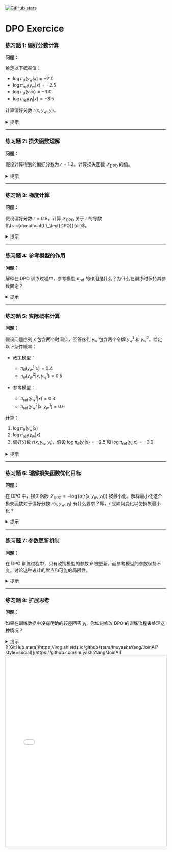 [![GitHub stars](https://img.shields.io/github/stars/InuyashaYang/JoinAI?style=social)](https://github.com/InuyashaYang/JoinAI)

# DPO Exercice


### 练习题 1: 偏好分数计算

**问题：**

给定以下概率值：

- $\log \pi_\theta(y_w|x) = -2.0$
- $\log \pi_\text{ref}(y_w|x) = -2.5$
- $\log \pi_\theta(y_l|x) = -3.0$
- $\log \pi_\text{ref}(y_l|x) = -3.5$

计算偏好分数 $r(x,y_w,y_l)$。

<details>
<summary>提示</summary>

使用定义：

$$
r(x,y_w,y_l) = \left[\log \pi_\theta(y_w|x) - \log \pi_\text{ref}(y_w|x)\right] - \left[\log \pi_\theta(y_l|x) - \log \pi_\text{ref}(y_l|x)\right]
$$

代入给定的值：

$$
r = (-2.0 - (-2.5)) - (-3.0 - (-3.5)) = (0.5) - (0.5) = 0
$$

</details>

---

### 练习题 2: 损失函数理解

**问题：**

假设计算得到的偏好分数为 $r = 1.2$。计算损失函数 $\mathcal{L}_\text{DPO}$ 的值。

<details>
<summary>提示</summary>

损失函数定义为：

$$
\mathcal{L}_\text{DPO} = -\log(\sigma(r))
$$

其中 $\sigma(r) = \frac{1}{1 + e^{-r}}$ 是 sigmoid 函数。

首先计算 $\sigma(1.2)$：

$$
\sigma(1.2) = \frac{1}{1 + e^{-1.2}} \approx 0.7685
$$

然后：

$$
\mathcal{L}_\text{DPO} = -\log(0.7685) \approx 0.263
$$

</details>

---

### 练习题 3: 梯度计算

**问题：**

假设偏好分数 $r = 0.8$，计算 $\mathcal{L}_\text{DPO}$ 关于 $r$ 的导数 $\frac{d\mathcal{L}_\text{DPO}}{dr}$。

<details>
<summary>提示</summary>

损失函数：

$$
\mathcal{L}_\text{DPO} = -\log(\sigma(r))
$$

首先，计算 $\sigma(r)$ 的导数：

$$
\frac{d\sigma(r)}{dr} = \sigma(r)(1 - \sigma(r))
$$

利用链式法则：

$$
\frac{d\mathcal{L}_\text{DPO}}{dr} = -\frac{1}{\sigma(r)} \cdot \sigma(r)(1 - \sigma(r)) = -(1 - \sigma(r))
$$

所以：

$$
\frac{d\mathcal{L}_\text{DPO}}{dr} = \sigma(r) - 1
$$

具体计算：

$$
\sigma(0.8) = \frac{1}{1 + e^{-0.8}} \approx 0.689974
$$

因此：

$$
\frac{d\mathcal{L}_\text{DPO}}{dr} \approx 0.689974 - 1 = -0.310026
$$

</details>

---

### 练习题 4: 参考模型的作用

**问题：**

解释在 DPO 训练过程中，参考模型 $\pi_\text{ref}$ 的作用是什么？为什么在训练时保持其参数固定？

<details>
<summary>提示</summary>

参考模型 $\pi_\text{ref}$ 作为一个固定的基准，提供了一个稳定的标准来比较政策模型 $\pi_\theta$ 的输出。这种设计有助于：

1. **正则化效果**：防止政策模型偏离参考模型过远，保持训练的稳定性。
2. **基线对比**：通过比较 $\pi_\theta$ 和 $\pi_\text{ref}$ 的概率，衡量政策模型在偏好优化中的改进。
3. **减少训练不稳定性**：固定参考模型的参数避免在训练过程中引入额外的变化，从而简化优化过程。

保持参考模型参数固定，确保其作为一个稳定的标准，不受政策模型更新的影响，从而为政策模型的优化提供一致的对比基础。

</details>

---



### 练习题 5: 实际概率计算

**问题：**

假设问题序列 $x$ 包含两个时间步，回答序列 $y_w$ 包含两个令牌 $y_w^1$ 和 $y_w^2$。给定以下条件概率：

- 政策模型：
  - $\pi_\theta(y_w^1|x) = 0.4$
  - $\pi_\theta(y_w^2|x, y_w^1) = 0.5$

- 参考模型：
  - $\pi_\text{ref}(y_w^1|x) = 0.3$
  - $\pi_\text{ref}(y_w^2|x, y_w^1) = 0.6$

计算：
1. $\log \pi_\theta(y_w|x)$
2. $\log \pi_\text{ref}(y_w|x)$
3. 偏好分数 $r(x,y_w,y_l)$，假设 $\log \pi_\theta(y_l|x) = -2.5$ 和 $\log \pi_\text{ref}(y_l|x) = -3.0$

<details>
<summary>提示</summary>

**1. 计算 $\log \pi_\theta(y_w|x)$：**

$$
\pi_\theta(y_w|x) = \pi_\theta(y_w^1|x) \cdot \pi_\theta(y_w^2|x, y_w^1) = 0.4 \times 0.5 = 0.2
$$

$$
\log \pi_\theta(y_w|x) = \log 0.2 \approx -1.6094
$$

**2. 计算 $\log \pi_\text{ref}(y_w|x)$：**

$$
\pi_\text{ref}(y_w|x) = \pi_\text{ref}(y_w^1|x) \cdot \pi_\text{ref}(y_w^2|x, y_w^1) = 0.3 \times 0.6 = 0.18
$$

$$
\log \pi_\text{ref}(y_w|x) = \log 0.18 \approx -1.7148
$$

**3. 计算偏好分数 $r(x,y_w,y_l)$：**

使用偏好分数的定义：

$$
r = \left[\log \pi_\theta(y_w|x) - \log \pi_\text{ref}(y_w|x)\right] - \left[\log \pi_\theta(y_l|x) - \log \pi_\text{ref}(y_l|x)\right]
$$

代入数值：

$$
r = (-1.6094 - (-1.7148)) - (-2.5 - (-3.0)) = (0.1054) - (0.5) = -0.3946
$$

</details>

---

### 练习题 6: 理解损失函数优化目标

**问题：**

在 DPO 中，损失函数 $\mathcal{L}_\text{DPO} = -\log(\sigma(r(x,y_w,y_l)))$ 被最小化。解释最小化这个损失函数对于偏好分数 $r(x,y_w,y_l)$ 有什么要求？即，$r$ 应如何变化以使损失最小化？

<details>
<summary>提示</summary>

损失函数：

$$
\mathcal{L}_\text{DPO} = -\log(\sigma(r))
$$

其中 $\sigma(r)$ 是 sigmoid 函数，范围在 $(0, 1)$。

要最小化 $\mathcal{L}_\text{DPO}$，需要最大化 $\log(\sigma(r))$，这相当于最大化 $\sigma(r)$。

因为 $\sigma(r)$ 随着 $r$ 的增加而增加（$\sigma(r) \to 1$ 当 $r \to \infty$），最小化损失函数要求偏好分数 $r$ 趋向于更大的正值。

具体来说：

- 当 $r$ 增加时，$\sigma(r)$ 增加，$\log(\sigma(r))$ 增加，因此 $-\log(\sigma(r))$ 减少。
- 反之，当 $r$ 减少时，$\sigma(r)$ 减少，$\log(\sigma(r))$ 减少，导致损失增加。

因此，优化目标要求 $r(x,y_w,y_l)$ 趋向于尽可能大的正值，从而使政策模型更倾向于生成较好的回答 $y_w$ 而非较差的回答 $y_l$。

</details>

---

### 练习题 7: 参数更新机制

**问题：**

在 DPO 训练过程中，只有政策模型的参数 $\theta$ 被更新，而参考模型的参数保持不变。讨论这种设计的优点和可能的局限性。

<details>
<summary>提示</summary>

**优点：**

1. **稳定性**：固定参考模型的参数提供了一个稳定的基准，避免在训练过程中参考模型的变化引入不稳定性。
2. **简化优化**：只需优化政策模型，减少了训练的复杂性和计算资源的需求。
3. **防止模式崩溃**：固定参考模型可以防止政策模型过度拟合或偏离合理的生成分布。

**可能的局限性：**

1. **参考模型过时**：如果参考模型的能力有限或与当前任务需求不匹配，可能限制政策模型的优化效果。
2. **缺乏适应性**：在动态环境中，固定参考模型可能无法适应新的数据模式或偏好变化。
3. **依赖参考模型质量**：政策模型的优化效果高度依赖于参考模型的质量和覆盖范围，如果参考模型表现不佳，可能影响最终结果。

</details>

---

### 练习题 8: 扩展思考

**问题：**

如果在训练数据中没有明确的较差回答 $y_l$，你如何修改 DPO 的训练流程来处理这种情况？

<details>
<summary>提示</summary>

缺少明确的较差回答时，可以采取以下几种方法：

1. **负采样（Negative Sampling）**：
   - 随机选择政策模型生成的其他回答作为较差回答 $y_l$。
   - 确保这些回答与较好回答 $y_w$ 在质量上有一定差异。

2. **对比学习（Contrastive Learning）**：
   - 创建对比对，其中较好回答与较差回答形成正负样本对。
   - 利用对比损失函数增强模型对好回答的偏好。

3. **生成较差回答**：
   - 使用参考模型或其他生成模型专门生成质量较低的回答作为 $y_l$。
   - 设计方法确保生成的 $y_l$ 符合“较差”的定义。

4. **使用启发式规则**：
   - 根据一定规则（如回答长度、复杂度、语法错误等）筛选或修改回答以生成较差回答。

5. **利用未标注数据中的负面示例**：
   - 从现有数据中提取自然存在的负面回答，作为 $y_l$。

6. **半监督学习**：
   - 结合少量标注的较差回答与大量未标注数据，通过半监督学习方法扩展较差回答的集合。

这些方法可以帮助在缺乏明确标注的较差回答时，依然有效地训练政策模型，提高其生成高质量回答的能力。

</details>
[![GitHub stars](https://img.shields.io/github/stars/InuyashaYang/JoinAI?style=social)](https://github.com/InuyashaYang/JoinAI)


<iframe src="/AIDIY/RLHF_Pages/DPO_Exercise_viz.html" width="100%" height="600px" style="border: 1px solid #ccc;" title="DPO Exercise Interactive Content">
    您的浏览器不支持 iframe，无法加载交互式内容。
    请 <a href="/AIDIY/RLHF_Pages/DPO_Exercise_viz.html" target="_blank">点击这里在新窗口中查看</a>。
</iframe>

<script src="https://giscus.app/client.js"
        data-repo="InuyashaYang/AIDIY"
        data-repo-id="R_kgDOM1VVTQ"
        data-category="Announcements"
        data-category-id="DIC_kwDOM1VVTc4Ckls_"
        data-mapping="pathname"
        data-strict="0"
        data-reactions-enabled="1"
        data-emit-metadata="0"
        data-input-position="bottom"
        data-theme="preferred_color_scheme"
        data-lang="zh-CN"
        crossorigin="anonymous"
        async>
</script>
